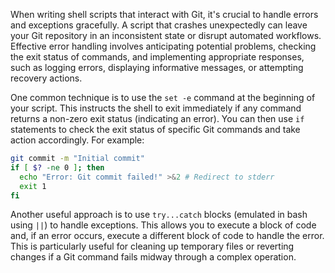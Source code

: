 When writing shell scripts that interact with Git, it's crucial to handle errors and exceptions gracefully. A script that crashes unexpectedly can leave your Git repository in an inconsistent state or disrupt automated workflows. Effective error handling involves anticipating potential problems, checking the exit status of commands, and implementing appropriate responses, such as logging errors, displaying informative messages, or attempting recovery actions.

One common technique is to use the `set -e` command at the beginning of your script. This instructs the shell to exit immediately if any command returns a non-zero exit status (indicating an error). You can then use `if` statements to check the exit status of specific Git commands and take action accordingly. For example:

```bash
git commit -m "Initial commit"
if [ $? -ne 0 ]; then
  echo "Error: Git commit failed!" >&2 # Redirect to stderr
  exit 1
fi
```

Another useful approach is to use `try...catch` blocks (emulated in bash using `||`) to handle exceptions. This allows you to execute a block of code and, if an error occurs, execute a different block of code to handle the error. This is particularly useful for cleaning up temporary files or reverting changes if a Git command fails midway through a complex operation.